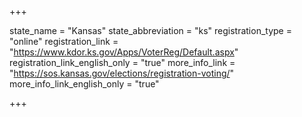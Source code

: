 +++

state_name = "Kansas"
state_abbreviation = "ks"
registration_type = "online"
registration_link = "https://www.kdor.ks.gov/Apps/VoterReg/Default.aspx"
registration_link_english_only = "true"
more_info_link = "https://sos.kansas.gov/elections/registration-voting/"
more_info_link_english_only = "true"

+++
